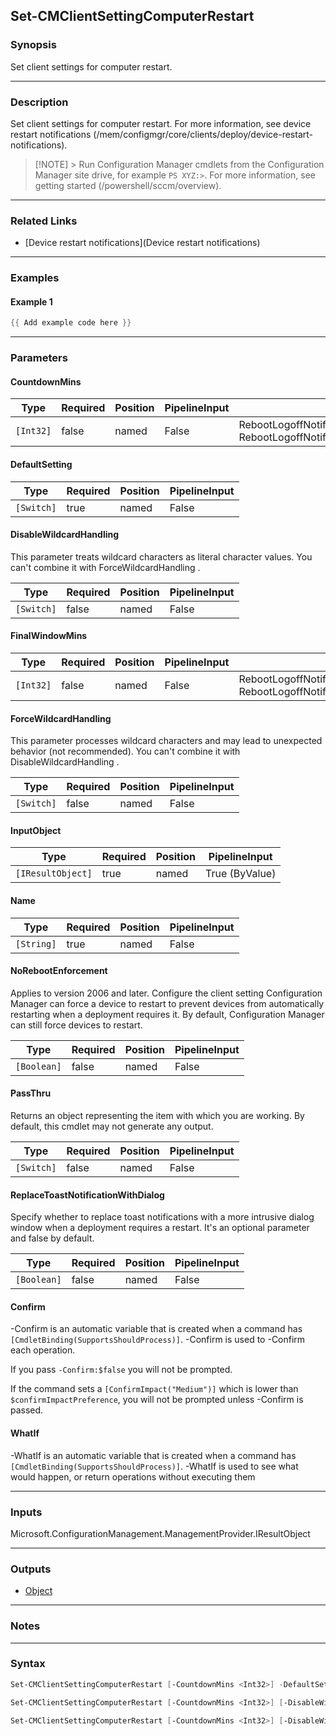 Set-CMClientSettingComputerRestart
----------------------------------




### Synopsis
Set client settings for computer restart.



---


### Description

Set client settings for computer restart. For more information, see device restart notifications (/mem/configmgr/core/clients/deploy/device-restart-notifications).



> [!NOTE] > Run Configuration Manager cmdlets from the Configuration Manager site drive, for example `PS XYZ:>`. For more information, see getting started (/powershell/sccm/overview).



---


### Related Links
* [Device restart notifications](Device restart notifications)





---


### Examples
#### Example 1
```PowerShell
{{ Add example code here }}
```



---


### Parameters
#### **CountdownMins**








|Type     |Required|Position|PipelineInput|Aliases                                                                                   |
|---------|--------|--------|-------------|------------------------------------------------------------------------------------------|
|`[Int32]`|false   |named   |False        |RebootLogoffNotificationCountdownDurationMinutes<br/>RebootLogoffNotificationCountdownMins|



#### **DefaultSetting**








|Type      |Required|Position|PipelineInput|
|----------|--------|--------|-------------|
|`[Switch]`|true    |named   |False        |



#### **DisableWildcardHandling**

This parameter treats wildcard characters as literal character values. You can't combine it with ForceWildcardHandling .






|Type      |Required|Position|PipelineInput|
|----------|--------|--------|-------------|
|`[Switch]`|false   |named   |False        |



#### **FinalWindowMins**








|Type     |Required|Position|PipelineInput|Aliases                                                                               |
|---------|--------|--------|-------------|--------------------------------------------------------------------------------------|
|`[Int32]`|false   |named   |False        |RebootLogoffNotificationFinalWindowMinutes<br/>RebootLogoffNotificationFinalWindowMins|



#### **ForceWildcardHandling**

This parameter processes wildcard characters and may lead to unexpected behavior (not recommended). You can't combine it with DisableWildcardHandling .






|Type      |Required|Position|PipelineInput|
|----------|--------|--------|-------------|
|`[Switch]`|false   |named   |False        |



#### **InputObject**








|Type             |Required|Position|PipelineInput |
|-----------------|--------|--------|--------------|
|`[IResultObject]`|true    |named   |True (ByValue)|



#### **Name**








|Type      |Required|Position|PipelineInput|
|----------|--------|--------|-------------|
|`[String]`|true    |named   |False        |



#### **NoRebootEnforcement**

Applies to version 2006 and later. Configure the client setting Configuration Manager can force a device to restart to prevent devices from automatically restarting when a deployment requires it. By default, Configuration Manager can still force devices to restart.






|Type       |Required|Position|PipelineInput|
|-----------|--------|--------|-------------|
|`[Boolean]`|false   |named   |False        |



#### **PassThru**

Returns an object representing the item with which you are working. By default, this cmdlet may not generate any output.






|Type      |Required|Position|PipelineInput|
|----------|--------|--------|-------------|
|`[Switch]`|false   |named   |False        |



#### **ReplaceToastNotificationWithDialog**

Specify whether to replace toast notifications with a more intrusive dialog window when a deployment requires a restart. It's an optional parameter and false by default.






|Type       |Required|Position|PipelineInput|
|-----------|--------|--------|-------------|
|`[Boolean]`|false   |named   |False        |



#### **Confirm**
-Confirm is an automatic variable that is created when a command has ```[CmdletBinding(SupportsShouldProcess)]```.
-Confirm is used to -Confirm each operation.

If you pass ```-Confirm:$false``` you will not be prompted.


If the command sets a ```[ConfirmImpact("Medium")]``` which is lower than ```$confirmImpactPreference```, you will not be prompted unless -Confirm is passed.

#### **WhatIf**
-WhatIf is an automatic variable that is created when a command has ```[CmdletBinding(SupportsShouldProcess)]```.
-WhatIf is used to see what would happen, or return operations without executing them


---


### Inputs
Microsoft.ConfigurationManagement.ManagementProvider.IResultObject





---


### Outputs
* [Object](https://learn.microsoft.com/en-us/dotnet/api/System.Object)






---


### Notes




---


### Syntax
```PowerShell
Set-CMClientSettingComputerRestart [-CountdownMins <Int32>] -DefaultSetting [-DisableWildcardHandling] [-FinalWindowMins <Int32>] [-ForceWildcardHandling] [-NoRebootEnforcement <Boolean>] [-PassThru] [-ReplaceToastNotificationWithDialog <Boolean>] [-Confirm] [-WhatIf] [<CommonParameters>]
```
```PowerShell
Set-CMClientSettingComputerRestart [-CountdownMins <Int32>] [-DisableWildcardHandling] [-FinalWindowMins <Int32>] [-ForceWildcardHandling] -InputObject <IResultObject> [-NoRebootEnforcement <Boolean>] [-PassThru] [-ReplaceToastNotificationWithDialog <Boolean>] [-Confirm] [-WhatIf] [<CommonParameters>]
```
```PowerShell
Set-CMClientSettingComputerRestart [-CountdownMins <Int32>] [-DisableWildcardHandling] [-FinalWindowMins <Int32>] [-ForceWildcardHandling] -Name <String> [-NoRebootEnforcement <Boolean>] [-PassThru] [-ReplaceToastNotificationWithDialog <Boolean>] [-Confirm] [-WhatIf] [<CommonParameters>]
```
